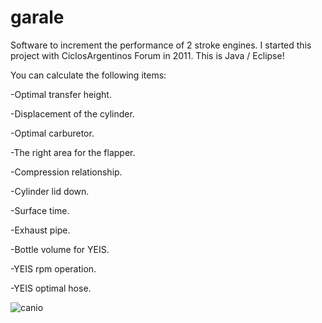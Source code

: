 # garale
Software to increment the performance of 2 stroke engines.
I started this project with CiclosArgentinos Forum in 2011. This is Java / Eclipse!

You can calculate the following items:

-Optimal transfer height.

-Displacement of the cylinder.

-Optimal carburetor.

-The right area for the flapper.

-Compression relationship.

-Cylinder lid down.

-Surface time.

-Exhaust pipe.

-Bottle volume for YEIS.

-YEIS rpm operation.

-YEIS optimal hose.

![canio](https://github.com/user-attachments/assets/ffbfa2b4-c032-4e76-940f-f6c4ec4a8c90)
